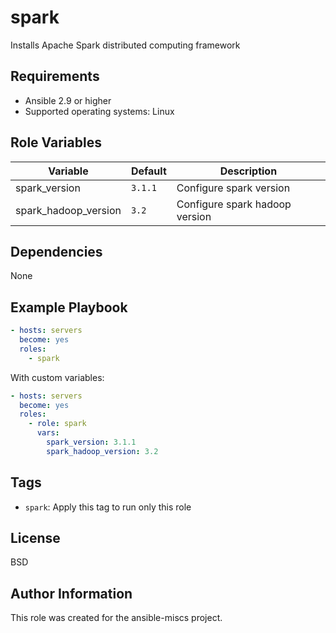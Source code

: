spark
=========

Installs Apache Spark distributed computing framework

Requirements
------------

- Ansible 2.9 or higher
- Supported operating systems: Linux

Role Variables
--------------

| Variable | Default | Description |
|----------|---------|-------------|
| spark_version | `3.1.1` | Configure spark version |
| spark_hadoop_version | `3.2` | Configure spark hadoop version |

Dependencies
------------

None

Example Playbook
----------------

```yaml
- hosts: servers
  become: yes
  roles:
    - spark
```

With custom variables:

```yaml
- hosts: servers
  become: yes
  roles:
    - role: spark
      vars:
        spark_version: 3.1.1
        spark_hadoop_version: 3.2
```

Tags
----

- `spark`: Apply this tag to run only this role

License
-------

BSD

Author Information
------------------

This role was created for the ansible-miscs project.
